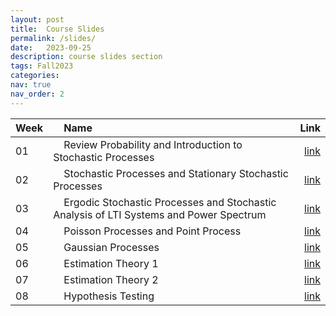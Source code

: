 ```yaml
---
layout: post
title:  Course Slides
permalink: /slides/
date:   2023-09-25
description: course slides section
tags: Fall2023
categories:
nav: true
nav_order: 2
---
```

| Week | &nbsp; &nbsp; Name                                                        | Link                                                                                     |
| :---- | :--------------------------------------------------------------------- | -----------------------------------------------------------------------------------------------------: |
| 01   | &nbsp; &nbsp; Review Probability and Introduction to Stochastic Processes &nbsp; &nbsp; | <a href='/assets/Fall2023/pdf/Fall-2023-SP_Week_01_Review_Probability_Intro_SP.pdf'>link</a> |
| 02   | &nbsp; &nbsp; Stochastic Processes and Stationary Stochastic Processes &nbsp; &nbsp; | <a href='/assets/Fall2023/pdf/Fall-2023-SP_Week_02_SSS_WSS_v2.pdf'>link</a> |
| 03   | &nbsp; &nbsp; Ergodic Stochastic Processes and Stochastic Analysis of LTI Systems and Power Spectrum &nbsp; &nbsp; | <a href='/assets/Fall2023/pdf/Fall-2023-SP_Week_03_ESP_SLTI_PS.pdf'>link</a> |
| 04   | &nbsp; &nbsp; Poisson Processes and Point Process &nbsp; &nbsp; | <a href='/assets/Fall2023/pdf/Fall-2023-SP_Week_04_PP_PP.pdf'>link</a> |
| 05   | &nbsp; &nbsp; Gaussian Processes &nbsp; &nbsp; | <a href='/assets/Fall2023/pdf/Fall-2023-SP_Week_05_GP.pdf'>link</a> |
| 06   | &nbsp; &nbsp; Estimation Theory 1 &nbsp; &nbsp; | <a href='/assets/Fall2023/pdf/Fall-2023-SP_Week_06_ET.pdf'>link</a> |
| 07   | &nbsp; &nbsp; Estimation Theory 2 &nbsp; &nbsp; | <a href='/assets/Fall2023/pdf/Fall-2023-SP_Week_07_ET2.pdf'>link</a> |
| 08   | &nbsp; &nbsp; Hypothesis Testing &nbsp; &nbsp; | <a href='/assets/Fall2023/pdf/Fall-2023-SP_Week_08_HT.pdf'>link</a> |
